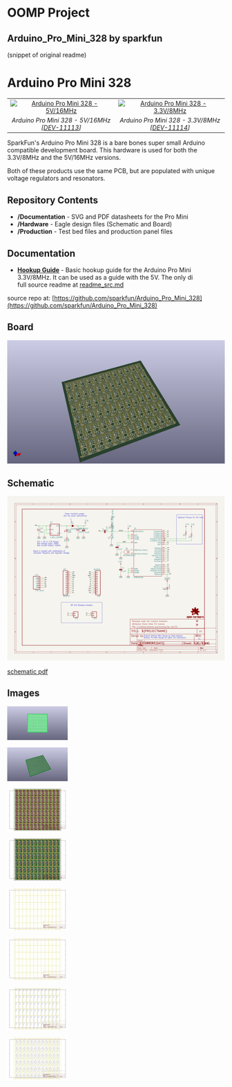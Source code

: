 # OOMP Project  
## Arduino_Pro_Mini_328  by sparkfun  
  
(snippet of original readme)  
  
Arduino Pro Mini 328  
====================  
  
<table class="table table-hover table-striped table-bordered">  
  <tr align="center">  
   <td><a href="https://www.sparkfun.com/products/11113"><img src="https://cdn.sparkfun.com/assets/parts/6/5/3/9/11113-04b.jpg" title="Arduino Pro Mini 328 - 5V/16MHz"></a></td>  
   <td><a href="https://www.sparkfun.com/products/11114"><img src="https://cdn.sparkfun.com/assets/parts/6/5/4/0/11114-04.jpg" title="Arduino Pro Mini 328 - 3.3V/8MHz  
"></a></td>  
  </tr>  
  <tr align="center">  
    <td><i>Arduino Pro Mini 328 - 5V/16MHz [<a href="https://www.sparkfun.com/products/11113">DEV-11113</a>]</i></td>  
    <td><i>Arduino Pro Mini 328 - 3.3V/8MHz [<a href="https://www.sparkfun.com/products/11114">DEV-11114</a>]</i></td>  
  </tr>  
</table>  
  
SparkFun's Arduino Pro Mini 328 is a bare bones super small Arduino compatible development board. This hardware is used for both the 3.3V/8MHz and the 5V/16MHz versions.   
  
Both of these products use the same PCB, but are populated with unique voltage regulators and resonators.  
  
Repository Contents  
-------------------  
* **/Documentation** - SVG and PDF datasheets for the Pro Mini  
* **/Hardware** - Eagle design files (Schematic and Board)  
* **/Production** - Test bed files and production panel files  
  
Documentation  
--------------  
* **[Hookup Guide](https://learn.sparkfun.com/tutorials/using-the-arduino-pro-mini-33v)** - Basic hookup guide for the Arduino Pro Mini 3.3V/8MHz. It can be used as a guide with the 5V. The only di  
  full source readme at [readme_src.md](readme_src.md)  
  
source repo at: [https://github.com/sparkfun/Arduino_Pro_Mini_328](https://github.com/sparkfun/Arduino_Pro_Mini_328)  
## Board  
  
[![working_3d.png](working_3d_600.png)](working_3d.png)  
## Schematic  
  
[![working_schematic.png](working_schematic_600.png)](working_schematic.png)  
  
[schematic pdf](working_schematic.pdf)  
## Images  
  
[![working_3D_bottom.png](working_3D_bottom_140.png)](working_3D_bottom.png)  
  
[![working_3D_top.png](working_3D_top_140.png)](working_3D_top.png)  
  
[![working_assembly_page_01.png](working_assembly_page_01_140.png)](working_assembly_page_01.png)  
  
[![working_assembly_page_02.png](working_assembly_page_02_140.png)](working_assembly_page_02.png)  
  
[![working_assembly_page_03.png](working_assembly_page_03_140.png)](working_assembly_page_03.png)  
  
[![working_assembly_page_04.png](working_assembly_page_04_140.png)](working_assembly_page_04.png)  
  
[![working_assembly_page_05.png](working_assembly_page_05_140.png)](working_assembly_page_05.png)  
  
[![working_assembly_page_06.png](working_assembly_page_06_140.png)](working_assembly_page_06.png)  

